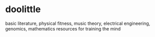 # doolittle
basic literature, physical fitness, music theory, electrical engineering, genomics, mathematics resources for training the mind
